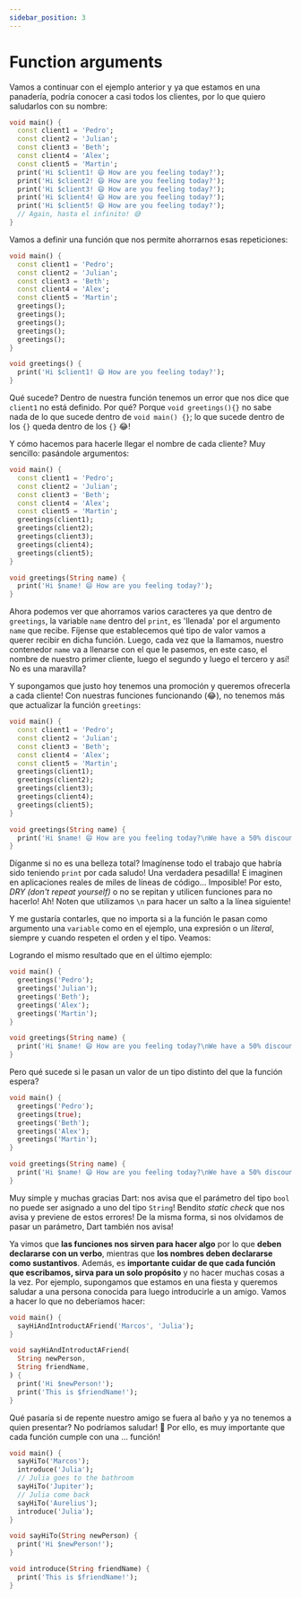```yaml
---
sidebar_position: 3
---
```


# Function arguments

Vamos a continuar con el ejemplo anterior y ya que estamos en una panadería, podría conocer a casi todos los clientes, por lo que quiero saludarlos con su nombre:

```dart
void main() {
  const client1 = 'Pedro';
  const client2 = 'Julian';
  const client3 = 'Beth';
  const client4 = 'Alex';
  const client5 = 'Martin';
  print('Hi $client1! 😄 How are you feeling today?');
  print('Hi $client2! 😄 How are you feeling today?');
  print('Hi $client3! 😄 How are you feeling today?');
  print('Hi $client4! 😄 How are you feeling today?');
  print('Hi $client5! 😄 How are you feeling today?');
  // Again, hasta el infinito! 😅
}
```

Vamos a definir una función que nos permite ahorrarnos esas repeticiones:

```dart
void main() {
  const client1 = 'Pedro';
  const client2 = 'Julian';
  const client3 = 'Beth';
  const client4 = 'Alex';
  const client5 = 'Martin';
  greetings();
  greetings();
  greetings();
  greetings();
  greetings();
}

void greetings() {
  print('Hi $client1! 😄 How are you feeling today?');
}
```

Qué sucede? Dentro de nuestra función tenemos un error que nos dice que `client1` no está definido. Por qué? Porque `void greetings(){}` no sabe nada de lo que sucede dentro de `void main() {}`; lo que sucede dentro de los `{}` queda dentro de los `{}` 😂!

Y cómo hacemos para hacerle llegar el nombre de cada cliente? Muy sencillo: pasándole argumentos:

```dart
void main() {
  const client1 = 'Pedro';
  const client2 = 'Julian';
  const client3 = 'Beth';
  const client4 = 'Alex';
  const client5 = 'Martin';
  greetings(client1);
  greetings(client2);
  greetings(client3);
  greetings(client4);
  greetings(client5);
}

void greetings(String name) {
  print('Hi $name! 😄 How are you feeling today?');
}
```

Ahora podemos ver que ahorramos varios caracteres ya que dentro de `greetings`, la variable `name` dentro del `print`, es 'llenada' por el argumento `name` que recibe. Fíjense que establecemos qué tipo de valor vamos a querer recibir en dicha función. Luego, cada vez que la llamamos, nuestro contenedor `name` va a llenarse con el que le pasemos, en este caso, el nombre de nuestro primer cliente, luego el segundo y luego el tercero y así! No es una maravilla?

Y supongamos que justo hoy tenemos una promoción y queremos ofrecerla a cada cliente! Con nuestras funciones funcionando (😂), no tenemos más que actualizar la función `greetings`:

```dart
void main() {
  const client1 = 'Pedro';
  const client2 = 'Julian';
  const client3 = 'Beth';
  const client4 = 'Alex';
  const client5 = 'Martin';
  greetings(client1);
  greetings(client2);
  greetings(client3);
  greetings(client4);
  greetings(client5);
}

void greetings(String name) {
  print('Hi $name! 😄 How are you feeling today?\nWe have a 50% discount! Wow! 💃🏼');
}
```

Díganme si no es una belleza total? Imagínense todo el trabajo que habría sido teniendo `print` por cada saludo! Una verdadera pesadilla! E imaginen en aplicaciones reales de miles de líneas de código... Imposible! Por esto, _DRY (don't repeat yourself)_ o no se repitan y utilicen funciones para no hacerlo! Ah! Noten que utilizamos `\n` para hacer un salto a la línea siguiente!

Y me gustaría contarles, que no importa si a la función le pasan como argumento una `variable` como en el ejemplo, una expresión o un _literal_, siempre y cuando respeten el orden y el tipo. Veamos:

Logrando el mismo resultado que en el último ejemplo:

```dart
void main() {
  greetings('Pedro');
  greetings('Julian');
  greetings('Beth');
  greetings('Alex');
  greetings('Martin');
}

void greetings(String name) {
  print('Hi $name! 😄 How are you feeling today?\nWe have a 50% discount! Wow! 💃🏼');
}
```

Pero qué sucede si le pasan un valor de un tipo distinto del que la función espera?

```dart
void main() {
  greetings('Pedro');
  greetings(true);
  greetings('Beth');
  greetings('Alex');
  greetings('Martin');
}

void greetings(String name) {
  print('Hi $name! 😄 How are you feeling today?\nWe have a 50% discount! Wow! 💃🏼');
}
```

Muy simple y muchas gracias Dart: nos avisa que el parámetro del tipo `bool` no puede ser asignado a uno del tipo `String`! Bendito _static check_ que nos avisa y previene de estos errores! De la misma forma, si nos olvidamos de pasar un parámetro, Dart también nos avisa!

Ya vimos que __las funciones nos sirven para hacer algo__ por lo que __deben declararse con un verbo__, mientras que __los nombres deben declararse como sustantivos__. Además, es __importante cuidar de que cada función que escribamos, sirva para un solo propósito__ y no hacer muchas cosas a la vez. Por ejemplo, supongamos que estamos en una fiesta y queremos saludar a una persona conocida para luego introducirle a un amigo. Vamos a hacer lo que no deberíamos hacer:

```dart
void main() {
  sayHiAndIntroductAFriend('Marcos', 'Julia');
}

void sayHiAndIntroductAFriend(
  String newPerson,
  String friendName,
) {
  print('Hi $newPerson!');
  print('This is $friendName!');
}
```

Qué pasaría si de repente nuestro  amigo se fuera al baño y ya no tenemos a quien presentar? No podríamos saludar! 🤣 Por ello, es muy importante que cada función cumple con una ... función!

```dart
void main() {
  sayHiTo('Marcos');
  introduce('Julia');
  // Julia goes to the bathroom
  sayHiTo('Jupiter');
  // Julia come back
  sayHiTo('Aurelius');
  introduce('Julia');
}

void sayHiTo(String newPerson) {
  print('Hi $newPerson!');
}

void introduce(String friendName) {
  print('This is $friendName!');
}
```
